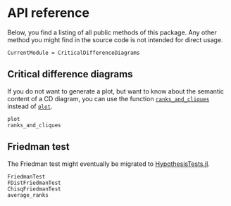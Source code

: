 # API reference

Below, you find a listing of all public methods of this package. Any other method you might find in the source code is not intended for direct usage.

```@meta
CurrentModule = CriticalDifferenceDiagrams
```


## Critical difference diagrams

If you do not want to generate a plot, but want to know about the semantic content of a CD diagram, you can use the function [`ranks_and_cliques`](@ref) instead of [`plot`](@ref).

```@docs
plot
ranks_and_cliques
```


## Friedman test

The Friedman test might eventually be migrated to [HypothesisTests.jl](https://github.com/JuliaStats/HypothesisTests.jl).

```@docs
FriedmanTest
FDistFriedmanTest
ChisqFriedmanTest
average_ranks
```
